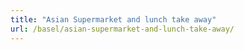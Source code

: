 ```yaml
---
title: "Asian Supermarket and lunch take away"
url: /basel/asian-supermarket-and-lunch-take-away/
---
```

